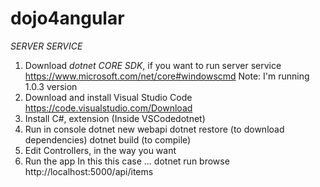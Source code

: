 # dojo4angular

*SERVER SERVICE*
1. Download *dotnet CORE SDK*, if you want to run server service
    https://www.microsoft.com/net/core#windowscmd
    Note: I'm running 1.0.3 version
2. Download and install Visual Studio Code 
    https://code.visualstudio.com/Download 
3. Install C#, extension (Inside VSCodedotnet)
4. Run in console
     dotnet new webapi
     dotnet restore (to download dependencies)
     dotnet build (to compile)
5. Edit Controllers, in the way you want
6. Run the app
    In this this case  ...
    dotnet run 
    browse http://localhost:5000/api/items


